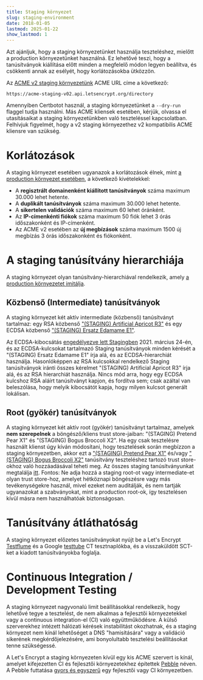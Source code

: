 ```yaml
---
title: Staging környezet
slug: staging-environment
date: 2018-01-05
lastmod: 2025-01-22
show_lastmod: 1
---
```



Azt ajánljuk, hogy a staging környezetünket használja teszteléshez, mielőtt a production környezetünket használná. Ez lehetővé teszi, hogy a tanúsítványok kiállítása előtt minden a megfelelő módon legyen beállítva, és csökkenti annak az esélyét, hogy korlátozásokba ütközzön.

Az [ACME v2 staging környezetünk](https://community.letsencrypt.org/t/staging-endpoint-for-acme-v2/49605) ACME URL címe a következő:

`https://acme-staging-v02.api.letsencrypt.org/directory`

Amennyiben Certbotot használ, a staging környezetünket a `--dry-run` flaggel tudja használni. Más ACME kliensek esetében, kérjük, olvassa el utasításaikat a staging környezetünkben való teszteléssel kapcsolatban. Felhívjuk figyelmét, hogy a v2 staging környezethez v2 kompatibilis ACME kliensre van szükség.

# Korlátozások

A staging környezet esetében ugyanazok a korlátozások élnek, mint [a production környezet esetében](/docs/rate-limits), a következő kivételekkel:

* A **regisztrált domainenként kiállított tanúsítványok** száma maximum 30.000 lehet hetente.
* A **duplikált tanúsítványok** száma maximum 30.000 lehet hetente.
* A **sikertelen validációk** száma maximum 60 lehet óránként.
* Az **IP-címenkénti fiókok** száma maximum 50 fiók lehet 3 órás időszakonként és IP-címenként.
* Az ACME v2 esetében az **új megbízások** száma maximum 1500 új megbízás 3 órás időszakonként és fiókonként.

# A staging tanúsítvány hierarchiája

A staging környezet olyan tanúsítvány-hierarchiával rendelkezik, amely [a production környezetet imitálja](/certificates).

## Közbenső (Intermediate) tanúsítványok

A staging környezet két aktív intermediate (közbenső) tanúsítványt tartalmaz: egy RSA közbenső ["(STAGING) Artificial Apricot R3"](/certs/staging/letsencrypt-stg-int-r3.pem) és egy ECDSA közbenső ["(STAGING) Ersatz Edamame E1"](/certs/staging/letsencrypt-stg-int-e1.pem).

Az ECDSA-kibocsátás [engedélyezve lett Stagingben](https://community.letsencrypt.org/t/ecdsa-issuance-available-in-staging-march-24/147839) 2021. március 24-én, és az ECDSA-kulcsokat tartalmazó Staging tanúsítványok minden kérését a "(STAGING) Ersatz Edamame E1" írja alá, és az ECDSA-hierarchiát használja. Hasonlóképpen az RSA kulcsokkal rendelkező Staging tanúsítványok iránti összes kérelmet "(STAGING) Artificial Apricot R3" írja alá, és az RSA hierarchiát használja. Nincs mód arra, hogy egy ECDSA kulcshoz RSA aláírt tanúsítványt kapjon, és fordítva sem; csak azáltal van beleszólása, hogy melyik kibocsátót kapja, hogy milyen kulcsot generált lokálisan.

## Root (gyökér) tanúsítványok

A staging környezet két aktív root (gyökér) tanúsítványt tartalmaz, amelyek **nem szerepelnek** a böngésző/kliens trust store-jaiban: "(STAGING) Pretend Pear X1" és "(STAGING) Bogus Broccoli X2". Ha egy csak tesztelésre használt klienst úgy kíván módosítani, hogy tesztelések során megbízzon a staging környezetben, akkor ezt a ["(STAGING) Pretend Pear X1"](/certs/staging/letsencrypt-stg-root-x1.pem) és/vagy ["(STAGING) Bogus Broccoli X2"](/certs/staging/letsencrypt-stg-root-x2.pem) tanúsítvány teszteléshez tartozó trust store-okhoz való hozzáadásával teheti meg. Az összes staging tanúsítványunkat megtalálja [itt](https://github.com/letsencrypt/website/tree/main/static/certs/staging).  Fontos: Ne adja hozzá a staging root-ot vagy intermediate-et olyan trust store-hoz, amelyet hétköznapi böngészésre vagy más tevékenységekre használ, mivel ezeket nem auditálják, és nem tartják ugyanazokat a szabványokat, mint a production root-ok, így tesztelésen kívül másra nem használhatóak biztonságosan.

# Tanúsítvány átláthatóság

A staging környezet előzetes tanúsítványokat nyújt be a Let's Encrypt [Testflume](/docs/ct-logs) és a Google [testtube](http://www.certificate-transparency.org/known-logs#TOC-Test-Logs) CT tesztnaplókba, és a visszaküldött SCT-ket a kiadott tanúsítványokba foglalja.

# Continuous Integration / Development Testing

A staging környezet nagyvonalú limit beállításokkal rendelkezik, hogy lehetővé tegye a tesztelést, de nem alkalmas a fejlesztői környezetekkel vagy a continuous integration-el (CI) való együttműködésre. A külső szerverekhez intézett hálózati kérések instabilitást okozhatnak, és a staging környezet nem kínál lehetőséget a DNS "hamisítására" vagy a validáció sikerének megkérdőjelezésére, ami bonyolultabb tesztelési beállításokat tenne szükségessé.

A Let's Encrypt a staging környezeten kívül egy kis ACME szervert is kínál, amelyet kifejezetten CI és fejlesztői környezetekhez építettek [Pebble](https://github.com/letsencrypt/pebble) néven. A Pebble futtatása [gyors és egyszerű](https://github.com/letsencrypt/pebble#docker) egy fejlesztői vagy CI környezetben.
